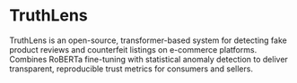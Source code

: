 # TruthLens
TruthLens is an open-source, transformer-based system for detecting fake product reviews and counterfeit listings on e-commerce platforms. Combines RoBERTa fine-tuning with statistical anomaly detection to deliver transparent, reproducible trust metrics for consumers and sellers.
